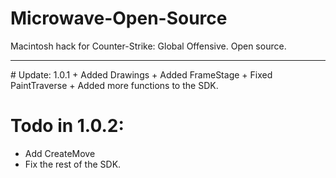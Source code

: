 # Microwave-Open-Source
Macintosh hack for Counter-Strike: Global Offensive. Open source.
<hr>
# Update: 1.0.1
+ Added Drawings
+ Added FrameStage
+ Fixed PaintTraverse
+ Added more functions to the SDK.

# Todo in 1.0.2:
* Add CreateMove
* Fix the rest of the SDK.

